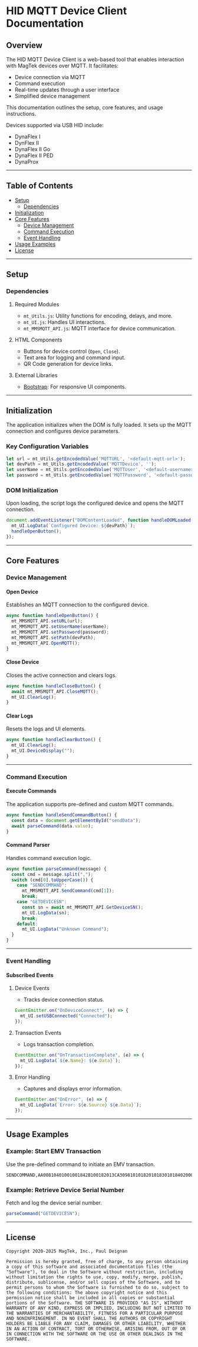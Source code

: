 # HID MQTT Device Client Documentation

## Overview

The HID MQTT Device Client is a web-based tool that enables interaction with MagTek devices over MQTT. It facilitates:
- Device connection via MQTT
- Command execution
- Real-time updates through a user interface
- Simplified device management

This documentation outlines the setup, core features, and usage instructions.

Devices supported via USB HID include:
- DynaFlex I
- DynFlex II
- DynaFlex II Go
- DynaFlex II PED
- DynaProx
---

## Table of Contents

- [Setup](#setup)
  - [Dependencies](#dependencies)
- [Initialization](#initialization)
- [Core Features](#core-features)
  - [Device Management](#device-management)
  - [Command Execution](#command-execution)
  - [Event Handling](#event-handling)
- [Usage Examples](#usage-examples)
- [License](#license)

---

## Setup

### Dependencies

1. Required Modules
   - `mt_Utils.js`: Utility functions for encoding, delays, and more.
   - `mt_UI.js`: Handles UI interactions.
   - `mt_MMSMQTT_API.js`: MQTT interface for device communication.

2. HTML Components
   - Buttons for device control (`Open`, `Close`).
   - Text area for logging and command input.
   - QR Code generation for device links.

3. External Libraries
   - [Bootstrap](https://getbootstrap.com/): For responsive UI components.

---

## Initialization

The application initializes when the DOM is fully loaded. It sets up the MQTT connection and configures device parameters.

### Key Configuration Variables

```javascript
let url = mt_Utils.getEncodedValue('MQTTURL', '<default-mqtt-url>');
let devPath = mt_Utils.getEncodedValue('MQTTDevice', '');
let userName = mt_Utils.getEncodedValue('MQTTUser', '<default-username>');
let password = mt_Utils.getEncodedValue('MQTTPassword', '<default-password>');
```

### DOM Initialization

Upon loading, the script logs the configured device and opens the MQTT connection.

```javascript
document.addEventListener("DOMContentLoaded", function handleDOMLoaded() {
  mt_UI.LogData(`Configured Device: ${devPath}`);
  handleOpenButton();
});
```

---

## Core Features

### Device Management

#### Open Device

Establishes an MQTT connection to the configured device.

```javascript
async function handleOpenButton() {
  mt_MMSMQTT_API.setURL(url);
  mt_MMSMQTT_API.setUserName(userName);
  mt_MMSMQTT_API.setPassword(password);
  mt_MMSMQTT_API.setPath(devPath);
  mt_MMSMQTT_API.OpenMQTT();
}
```

#### Close Device

Closes the active connection and clears logs.

```javascript
async function handleCloseButton() {
  await mt_MMSMQTT_API.CloseMQTT();
  mt_UI.ClearLog();
}
```

#### Clear Logs

Resets the logs and UI elements.

```javascript
async function handleClearButton() {
  mt_UI.ClearLog();
  mt_UI.DeviceDisplay("");
}
```

---

### Command Execution

#### Execute Commands

The application supports pre-defined and custom MQTT commands.

```javascript
async function handleSendCommandButton() {
  const data = document.getElementById("sendData");
  await parseCommand(data.value);
}
```

#### Command Parser

Handles command execution logic.

```javascript
async function parseCommand(message) {
  const cmd = message.split(",");
  switch (cmd[0].toUpperCase()) {
    case "SENDCOMMAND":
      mt_MMSMQTT_API.SendCommand(cmd[1]);
      break;
    case "GETDEVICESN":
      const sn = await mt_MMSMQTT_API.GetDeviceSN();
      mt_UI.LogData(sn);
      break;
    default:
      mt_UI.LogData("Unknown Command");
  }
}
```

---

### Event Handling

#### Subscribed Events

1. Device Events
   - Tracks device connection status.

   ```javascript
   EventEmitter.on("OnDeviceConnect", (e) => {
     mt_UI.setUSBConnected("Connected");
   });
   ```

2. Transaction Events
   - Logs transaction completion.

   ```javascript
   EventEmitter.on("OnTransactionComplete", (e) => {
     mt_UI.LogData(`${e.Name}: ${e.Data}`);
   });
   ```

3. Error Handling
   - Captures and displays error information.

   ```javascript
   EventEmitter.on("OnError", (e) => {
     mt_UI.LogData(`Error: ${e.Source} ${e.Data}`);
   });
   ```

---

## Usage Examples

### Example: Start EMV Transaction

Use the pre-defined command to initiate an EMV transaction.

```plaintext
SENDCOMMAND,AA00810401001001842B100182013CA3098101018201018301018402000386159C01009F02060000000001009F0306000000000000
```

### Example: Retrieve Device Serial Number

Fetch and log the device serial number.

```javascript
parseCommand("GETDEVICESN");
```

---
## License

```plaintext
Copyright 2020-2025 MagTek, Inc., Paul Deignan

Permission is hereby granted, free of charge, to any person obtaining a copy of this software and associated documentation files (the "Software"), to deal in the Software without restriction, including without limitation the rights to use, copy, modify, merge, publish, distribute, sublicense, and/or sell copies of the Software, and to permit persons to whom the Software is furnished to do so, subject to the following conditions: The above copyright notice and this permission notice shall be included in all copies or substantial portions of the Software. THE SOFTWARE IS PROVIDED "AS IS", WITHOUT WARRANTY OF ANY KIND, EXPRESS OR IMPLIED, INCLUDING BUT NOT LIMITED TO THE WARRANTIES OF MERCHANTABILITY, FITNESS FOR A PARTICULAR PURPOSE AND NONINFRINGEMENT. IN NO EVENT SHALL THE AUTHORS OR COPYRIGHT HOLDERS BE LIABLE FOR ANY CLAIM, DAMAGES OR OTHER LIABILITY, WHETHER IN AN ACTION OF CONTRACT, TORT OR OTHERWISE, ARISING FROM, OUT OF OR IN CONNECTION WITH THE SOFTWARE OR THE USE OR OTHER DEALINGS IN THE SOFTWARE.
```
